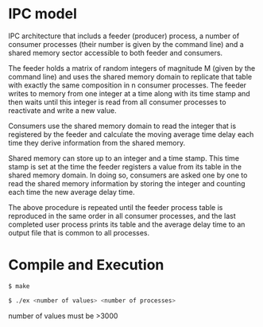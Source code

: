 # IPC model
IPC architecture that includs a feeder (producer) process, a number of consumer processes (their number is given by the command line) and a shared memory sector accessible to both feeder and consumers.

The feeder holds a matrix of random integers of magnitude M (given by the command line) and uses the shared memory domain to replicate that table with exactly the same composition in n consumer processes. The feeder writes to memory from one integer at a time along with its time stamp and then waits until this integer is read from all consumer processes to reactivate and write a new value.

Consumers use the shared memory domain to read the integer that is registered by the feeder and calculate the moving average time delay each time they derive information from the shared memory.

Shared memory can store up to an integer and a time stamp. This time stamp is set at the time the feeder registers a value from its table in the shared memory domain. In doing so, consumers are asked one by one to read the shared memory information by storing the integer and counting each time the new average delay time.

The above procedure is repeated until the feeder process table is reproduced in the same order in all consumer processes, and the last completed user process prints its table and the average delay time to an output file that is common to all processes.

# Compile and Execution
```sh
$ make
```
```sh
$ ./ex <number of values> <number of processes>
```
number of values must be >3000
